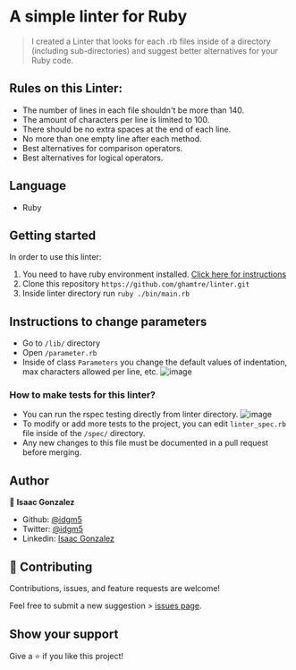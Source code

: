 # A simple linter for Ruby
> I created a Linter that looks for each .rb files inside of a directory (including sub-directories) and suggest better alternatives for your Ruby code.

## Rules on this Linter:
- The number of lines in each file shouldn't be more than 140.
- The amount of characters per line is limited to 100.
- There should be no extra spaces at the end of each line.
- No more than one empty line after each method.
- Best alternatives for comparison operators.
- Best alternatives for logical operators.

## Language
- Ruby

## Getting started
In order to use this linter:

1. You need to have ruby environment installed. [Click here for instructions](https://www.ruby-lang.org/en/documentation/installation/)
2. Clone this repository `https://github.com/ghamtre/linter.git`
3. Inside linter directory run `ruby ./bin/main.rb`

## Instructions to change parameters
- Go to `/lib/` directory
- Open `/parameter.rb`
- Inside of class `Parameters` you change the default values of indentation, max characters allowed per line, etc.
![image](https://i.imgur.com/M8GShls.png)

### How to make tests for this linter?
- You can run the rspec testing directly from linter directory.
![image](https://i.imgur.com/fv3U5Zx.png)
- To modify or add more tests to the project, you can edit ```linter_spec.rb``` file inside of the `/spec/` directory.
- Any new changes to this file must be documented in a pull request before merging.

## Author
👤 **Isaac Gonzalez**

- Github: [@idgm5](https://github.com/idgm5)
- Twitter: [@idgm5](https://twitter.com/idgm5)
- Linkedin: [Isaac Gonzalez](https://www.linkedin.com/in/isaacmunguia)

## 🤝 Contributing

Contributions, issues, and feature requests are welcome!

Feel free to submit a new suggestion > [issues page](issues/).

## Show your support

Give a ⭐️ if you like this project!
